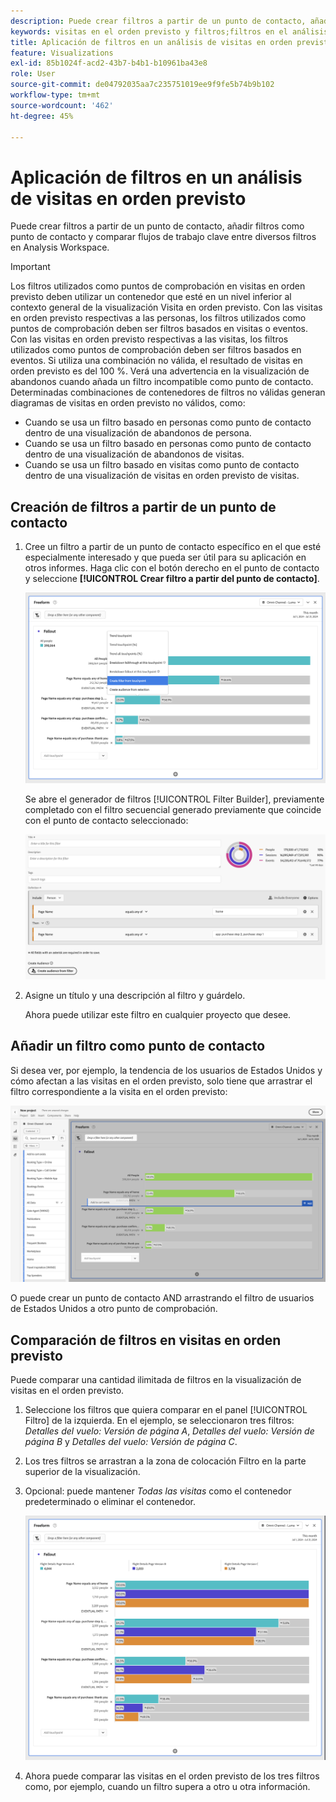 ```yaml
---
description: Puede crear filtros a partir de un punto de contacto, añadir filtros como punto de contacto y comparar flujos de trabajo clave entre diversos filtros en Analysis Workspace.
keywords: visitas en el orden previsto y filtros;filtros en el análisis de visitas en el orden previsto;comparar filtros en visitas en el orden previsto
title: Aplicación de filtros en un análisis de visitas en orden previsto
feature: Visualizations
exl-id: 85b1024f-acd2-43b7-b4b1-b10961ba43e8
role: User
source-git-commit: de04792035aa7c235751019ee9f9fe5b74b9b102
workflow-type: tm+mt
source-wordcount: '462'
ht-degree: 45%

---
```


# Aplicación de filtros en un análisis de visitas en orden previsto

Puede crear filtros a partir de un punto de contacto, añadir filtros como punto de contacto y comparar flujos de trabajo clave entre diversos filtros en Analysis Workspace.

>[!IMPORTANT]
>
>Los filtros utilizados como puntos de comprobación en visitas en orden previsto deben utilizar un contenedor que esté en un nivel inferior al contexto general de la visualización Visita en orden previsto. Con las visitas en orden previsto respectivas a las personas, los filtros utilizados como puntos de comprobación deben ser filtros basados en visitas o eventos. Con las visitas en orden previsto respectivas a las visitas, los filtros utilizados como puntos de comprobación deben ser filtros basados en eventos. Si utiliza una combinación no válida, el resultado de visitas en orden previsto es del 100 %. Verá una advertencia en la visualización de abandonos cuando añada un filtro incompatible como punto de contacto. Determinadas combinaciones de contenedores de filtros no válidas generan diagramas de visitas en orden previsto no válidos, como:

* Cuando se usa un filtro basado en personas como punto de contacto dentro de una visualización de abandonos de persona.
* Cuando se usa un filtro basado en personas como punto de contacto dentro de una visualización de abandonos de visitas.
* Cuando se usa un filtro basado en visitas como punto de contacto dentro de una visualización de visitas en orden previsto de visitas.

## Creación de filtros a partir de un punto de contacto

1. Cree un filtro a partir de un punto de contacto específico en el que esté especialmente interesado y que pueda ser útil para su aplicación en otros informes. Haga clic con el botón derecho en el punto de contacto y seleccione **[!UICONTROL Crear filtro a partir del punto de contacto]**.

   ![Menú desplegable de Touchpoint con la opción Crear segmento a partir de punto de contacto resaltada.](assets/fallout-createfilter.png)

   Se abre el generador de filtros [!UICONTROL Filter Builder], previamente completado con el filtro secuencial generado previamente que coincide con el punto de contacto seleccionado:

   ![El Generador de filtros muestra el filtro secuencial generado y rellenado previamente.](assets/fallout-definefilter.png)

1. Asigne un título y una descripción al filtro y guárdelo.

   Ahora puede utilizar este filtro en cualquier proyecto que desee.

## Añadir un filtro como punto de contacto

Si desea ver, por ejemplo, la tendencia de los usuarios de Estados Unidos y cómo afectan a las visitas en el orden previsto, solo tiene que arrastrar el filtro correspondiente a la visita en el orden previsto:

![El filtro de usuarios de EE. UU. seleccionado y resaltado para arrastrarlo a la visita en el orden previsto.](assets/fallout-addfilter.png)

O puede crear un punto de contacto AND arrastrando el filtro de usuarios de Estados Unidos a otro punto de comprobación.

## Comparación de filtros en visitas en orden previsto

Puede comparar una cantidad ilimitada de filtros en la visualización de visitas en el orden previsto.

1. Seleccione los filtros que quiera comparar en el panel [!UICONTROL Filtro] de la izquierda. En el ejemplo, se seleccionaron tres filtros: *Detalles del vuelo: Versión de página A*, *Detalles del vuelo: Versión de página B* y *Detalles del vuelo: Versión de página C*.
1. Los tres filtros se arrastran a la zona de colocación Filtro en la parte superior de la visualización.


1. Opcional: puede mantener *Todas las visitas* como el contenedor predeterminado o eliminar el contenedor.

   ![Secuelas que muestran todas las visitas junto con los dos filtros arrastrados en el paso anterior.](assets/fallout-multiplefilters.png)

1. Ahora puede comparar las visitas en el orden previsto de los tres filtros como, por ejemplo, cuando un filtro supera a otro u otra información.
